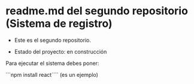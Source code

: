 <h1>readme.md del segundo repositorio (Sistema de registro)</h1>

- Este es el segundo repositorio. 

- Estado del proyecto: en construcción
  
Para ejecutar el sistema debes poner:

```npm install react```` (es un ejemplo)


<!---
Jaime753/Jaime753 is a ✨ special ✨ repository because its `README.md` (this file) appears on your GitHub profile.
You can click the Preview link to take a look at your changes.
--->
